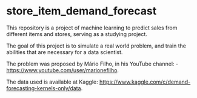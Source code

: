 # store_item_demand_forecast
This repository is a project of machine learning to predict sales from different items and stores, serving as a studying project.

The goal of this project is to simulate a real world problem, and train the abilities that are necessary for a data scientist.

The problem was proposed by Mário Filho, in his YouTube channel: - https://www.youtube.com/user/marionefilho.

The data used is available at Kaggle: https://www.kaggle.com/c/demand-forecasting-kernels-only/data.


